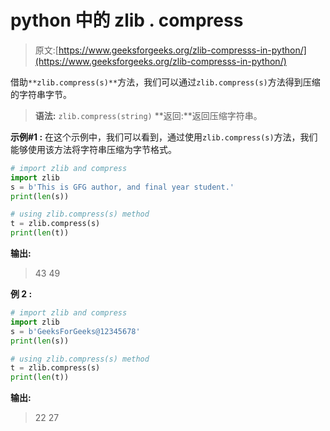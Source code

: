 # python 中的 zlib . compress

> 原文:[https://www.geeksforgeeks.org/zlib-compresss-in-python/](https://www.geeksforgeeks.org/zlib-compresss-in-python/)

借助`**zlib.compress(s)**`方法，我们可以通过`zlib.compress(s)`方法得到压缩的字符串字节。

> **语法:** `zlib.compress(string)`
> **返回:**返回压缩字符串。

**示例#1 :**
在这个示例中，我们可以看到，通过使用`zlib.compress(s)`方法，我们能够使用该方法将字符串压缩为字节格式。

```py
# import zlib and compress
import zlib
s = b'This is GFG author, and final year student.'
print(len(s))

# using zlib.compress(s) method
t = zlib.compress(s)
print(len(t))
```

**输出:**

> 43
> 49

**例 2 :**

```py
# import zlib and compress
import zlib
s = b'GeeksForGeeks@12345678'
print(len(s))

# using zlib.compress(s) method
t = zlib.compress(s)
print(len(t))
```

**输出:**

> 22
> 27